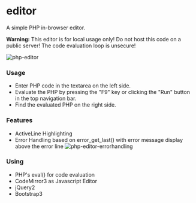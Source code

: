 editor
======

A simple PHP in-browser editor. 

**Warning:** This editor is for local usage only! Do not host this code on a public server! The code evaluation loop is unsecure!

![php-editor](https://f.cloud.github.com/assets/85608/2120481/75dca72e-91b6-11e3-90c0-728ab33585aa.jpg)

### Usage

 - Enter PHP code in the textarea on the left side.
 - Evaluate the PHP by pressing the "F9" key or clicking the "Run" button in the top navigation bar.
 - Find the evaluated PHP on the right side.

### Features

 - ActiveLine Highlighting
 - Error Handling based on error_get_last() with error message display above the error line
![php-editor-errorhandling](https://f.cloud.github.com/assets/85608/2125467/8d25927e-9251-11e3-92ec-42db4e886f7e.jpg)

### Using
 - PHP's eval() for code evaluation
 - CodeMirror3 as Javascript Editor
 - jQuery2
 - Bootstrap3
